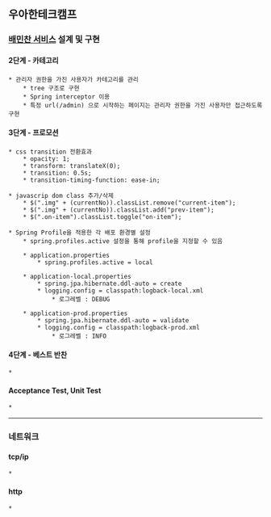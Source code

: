## 우아한테크캠프

### [배민찬 서비스](https://github.com/doooyeon/baeminchan) 설계 및 구현
#### 2단계 - 카테고리
    * 관리자 권한을 가진 사용자가 카테고리를 관리
        * tree 구조로 구현
        * Spring interceptor 이용
        * 특정 url(/admin) 으로 시작하는 페이지는 관리자 권한을 가진 사용자만 접근하도록 구현

#### 3단계 - 프로모션
    * css transition 전환효과
        * opacity: 1;
        * transform: translateX(0);
        * transition: 0.5s;
        * transition-timing-function: ease-in;

    * javascrip dom class 추가/삭제
        * $(".img" + (currentNo)).classList.remove("current-item");
        * $(".img" + (currentNo)).classList.add("prev-item");
        * $(".on-item").classList.toggle("on-item");

    * Spring Profile을 적용한 각 배포 환경별 설정
        * spring.profiles.active 설정을 통해 profile을 지정할 수 있음
            
        * application.properties
            * spring.profiles.active = local

        * application-local.properties
            * spring.jpa.hibernate.ddl-auto = create
            * logging.config = classpath:logback-local.xml
                * 로그레벨 : DEBUG

        * application-prod.properties
            * spring.jpa.hibernate.ddl-auto = validate
            * logging.config = classpath:logback-prod.xml
                * 로그레벨 : INFO
    


#### 4단계 - 베스트 반찬
    * 

#### Acceptance Test, Unit Test
    *

---

### 네트워크
#### tcp/ip
    * 
#### http
    *